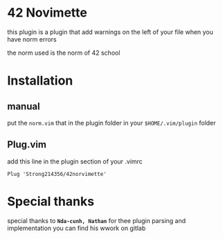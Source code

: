 # 42 Novimette

this plugin is a plugin that add warnings on the left of your file when you have norm errors

the norm used is the norm of 42 school

# Installation

## manual

put the `norm.vim` that in the plugin folder in your `$HOME/.vim/plugin` folder

## Plug.vim

add this line in the plugin section of your .vimrc

```vimscript
Plug 'Strong214356/42norvimette'
```

# Special thanks

special thanks to **`Nda-cunh, Nathan`** for thee plugin parsing and implementation you can find his wwork on gitlab
